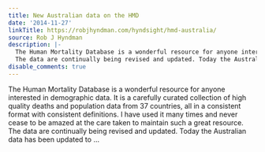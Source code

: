 ```yaml
---
title: New Australian data on the HMD
date: '2014-11-27'
linkTitle: https://robjhyndman.com/hyndsight/hmd-australia/
source: Rob J Hyndman
description: |-
  The Human Mortality Database is a wonderful resource for anyone interested in demographic data. It is a carefully curated collection of high quality deaths and population data from 37 countries, all in a consistent format with consistent definitions. I have used it many times and never cease to be amazed at the care taken to maintain such a great resource.
  The data are continually being revised and updated. Today the Australian data has been updated to ...
disable_comments: true
---
```

The Human Mortality Database is a wonderful resource for anyone interested in demographic data. It is a carefully curated collection of high quality deaths and population data from 37 countries, all in a consistent format with consistent definitions. I have used it many times and never cease to be amazed at the care taken to maintain such a great resource.
The data are continually being revised and updated. Today the Australian data has been updated to ...